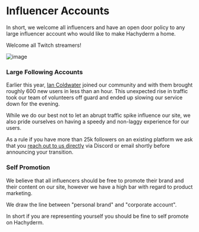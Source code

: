 # Influencer Accounts

In short, we welcome all influencers and have an open door policy to any large influencer account who would like to make Hachyderm a home.

Welcome all Twitch streamers!

![image](https://user-images.githubusercontent.com/13757818/201457167-009a4829-33a3-4d57-96c5-341d201d6ac9.png)


### Large Following Accounts

Earlier this year, [Ian Coldwater](https://hachyderm.io/web/@ian) joined our community and with them brought roughly 600 new users in less than an hour.
This unexpected rise in traffic took our team of volunteers off guard and ended up slowing our service down for the evening. 

While we do our best not to let an abrupt traffic spike influence our site, we also pride ourselves on having a speedy and non-laggy experience for our users. 

As a rule if you have more than 25k followers on an existing platform we ask that you [reach out to us directly](https://hachyderm.io/about/more) via Discord or email shortly before announcing your transition.

### Self Promotion 

We believe that all influencers should be free to promote their brand and their content on our site, however we have a high bar with regard to product marketing.

We draw the line between "personal brand" and "corporate account". 

In short if you are representing yourself you should be fine to self promote on Hachyderm.

